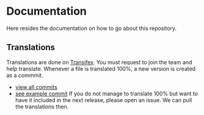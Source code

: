 # Documentation

Here resides the documentation on how to go about this repository.

## Translations

Translations are done on [Transifex]. You must request to join the 
team and help translate. Whenever a file is translated 100%,
a new version is created as a commmit.
- [view all commits](https://github.com/niccokunzmann/coloring-book/commits/master)
- [see example commit](https://github.com/niccokunzmann/coloring-book/commit/1b081c0d905b615f340b48bf90487dabdf09ea24)
If you do not manage to translate 100% but want to have it included
in the next release, please open an issue.
We can pull the translations then.




[Transifex]: https://www.transifex.com/mundraub-android/coloring-book/dashboard/
